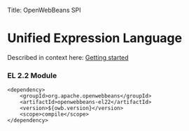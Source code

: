 Title: OpenWebBeans SPI

# Unified Expression Language

Described in context here: [Getting started][1]

### EL 2.2 Module

    <dependency>
        <groupId>org.apache.openwebbeans</groupId>
        <artifactId>openwebbeans-el22</artifactId>
        <version>${owb.version}</version>
        <scope>compile</scope>
    </dependency>


  [1]: /owbsetup_ee.html